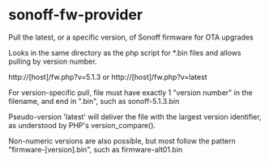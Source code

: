 # sonoff-fw-provider
Pull the latest, or a specific version, of Sonoff firmware for OTA upgrades

Looks in the same directory as the php script for *.bin files and allows pulling by version number.

http://[host]/fw.php?v=5.1.3
or
http://[host]/fw.php?v=latest

For version-specific pull, file must have exactly 1 "version number" in the filename, and end in ".bin", such as sonoff-5.1.3.bin

Pseudo-version 'latest' will deliver the file with the largest version identifier, as understood by PHP's version_compare().

Non-numeric versions are also possible, but most follow the pattern "firmware-[version].bin", such as firmware-alt01.bin
